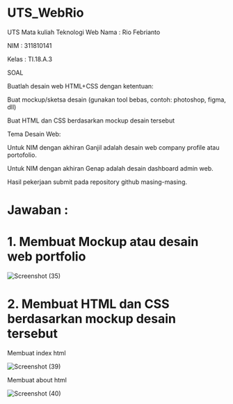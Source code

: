 # UTS_WebRio

UTS Mata kuliah Teknologi Web
Nama : Rio Febrianto

NIM : 311810141

Kelas : TI.18.A.3

SOAL

Buatlah desain web HTML+CSS dengan ketentuan:

Buat mockup/sketsa desain (gunakan tool bebas, contoh: photoshop, figma, dll)

Buat HTML dan CSS berdasarkan mockup desain tersebut

Tema Desain Web:

Untuk NIM dengan akhiran Ganjil adalah desain web company profile atau portofolio.

Untuk NIM dengan akhiran Genap adalah desain dashboard admin web.

Hasil pekerjaan submit pada repository github masing-masing.

# Jawaban :

# 1. Membuat Mockup atau desain web portfolio

![Screenshot (35)](https://user-images.githubusercontent.com/46512504/81065366-86f47e80-8f05-11ea-82f9-ea48a9889298.png)

# 2. Membuat HTML dan CSS berdasarkan mockup desain tersebut

Membuat index html

![Screenshot (39)](https://user-images.githubusercontent.com/46512504/81065143-2bc28c00-8f05-11ea-944b-d59873a2f0ee.png)

Membuat about html

![Screenshot (40)](https://user-images.githubusercontent.com/46512504/81065381-8c51c900-8f05-11ea-8746-53ed037f37df.png)




